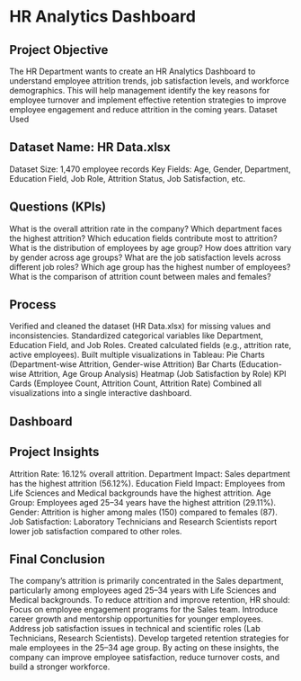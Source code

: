 # HR Analytics Dashboard
## Project Objective
The HR Department wants to create an HR Analytics Dashboard to understand employee attrition trends, job satisfaction levels, and workforce demographics. This will help management identify the key reasons for employee turnover and implement effective retention strategies to improve employee engagement and reduce attrition in the coming years.
Dataset Used

## Dataset Name: HR Data.xlsx
Dataset Size: 1,470 employee records
Key Fields: Age, Gender, Department, Education Field, Job Role, Attrition Status, Job Satisfaction, etc.

## Questions (KPIs)
What is the overall attrition rate in the company?
Which department faces the highest attrition?
Which education fields contribute most to attrition?
What is the distribution of employees by age group?
How does attrition vary by gender across age groups?
What are the job satisfaction levels across different job roles?
Which age group has the highest number of employees?
What is the comparison of attrition count between males and females?

## Process
Verified and cleaned the dataset (HR Data.xlsx) for missing values and inconsistencies.
Standardized categorical variables like Department, Education Field, and Job Roles.
Created calculated fields (e.g., attrition rate, active employees).
Built multiple visualizations in Tableau:
Pie Charts (Department-wise Attrition, Gender-wise Attrition)
Bar Charts (Education-wise Attrition, Age Group Analysis)
Heatmap (Job Satisfaction by Role)
KPI Cards (Employee Count, Attrition Count, Attrition Rate)
Combined all visualizations into a single interactive dashboard.

## Dashboard

## Project Insights
Attrition Rate: 16.12% overall attrition.
Department Impact: Sales department has the highest attrition (56.12%).
Education Field Impact: Employees from Life Sciences and Medical backgrounds have the highest attrition.
Age Group: Employees aged 25–34 years have the highest attrition (29.11%).
Gender: Attrition is higher among males (150) compared to females (87).
Job Satisfaction: Laboratory Technicians and Research Scientists report lower job satisfaction compared to other roles.

## Final Conclusion
The company’s attrition is primarily concentrated in the Sales department, particularly among employees aged 25–34 years with Life Sciences and Medical backgrounds.
To reduce attrition and improve retention, HR should:
Focus on employee engagement programs for the Sales team.
Introduce career growth and mentorship opportunities for younger employees.
Address job satisfaction issues in technical and scientific roles (Lab Technicians, Research Scientists).
Develop targeted retention strategies for male employees in the 25–34 age group.
By acting on these insights, the company can improve employee satisfaction, reduce turnover costs, and build a stronger workforce.
